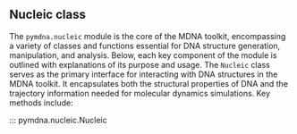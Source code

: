 ## Nucleic class

The `pymdna.nucleic` module is the core of the MDNA toolkit, encompassing a variety of classes and functions essential for DNA structure generation, manipulation, and analysis. Below, each key component of the module is outlined with explanations of its purpose and usage. The `Nucleic` class serves as the primary interface for interacting with DNA structures in the MDNA toolkit. It encapsulates both the structural properties of DNA and the trajectory information needed for molecular dynamics simulations. Key methods include:


::: pymdna.nucleic.Nucleic